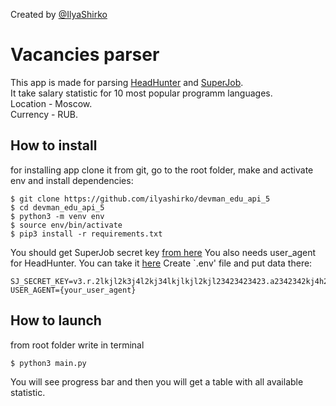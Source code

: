 Created by [@IlyaShirko](https://github.com/ilyashirko)  

# Vacancies parser  
This app is made for parsing [HeadHunter](https://hh.ru/) and [SuperJob](https://superjob.ru/).  
It take salary statistic for 10 most popular programm languages.  
Location - Moscow.  
Currency - RUB.  

## How to install
for installing app clone it from git, go to the root folder, make and activate env and install dependencies:
```
$ git clone https://github.com/ilyashirko/devman_edu_api_5
$ cd devman_edu_api_5
$ python3 -m venv env
$ source env/bin/activate
$ pip3 install -r requirements.txt
```
You should get SuperJob secret key [from here](https://api.superjob.ru/)
You also needs user_agent for HeadHunter. You can take it [here](https://www.whatsmyua.info/)
Create `.env' file and put data there:
```
SJ_SECRET_KEY=v3.r.2lkjl2k3j4l2kj34lkjlkjl2kjl23423423423.a2342342kj4h2kj3h4k2j346cc67626a13fd
USER_AGENT={your_user_agent}
```

## How to launch
from root folder write in terminal
```
$ python3 main.py
```
You will see progress bar and then you will get a table with all available statistic.
